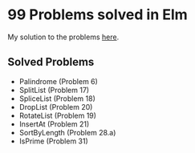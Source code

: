 # 99 Problems solved in Elm

My solution to the problems [here](https://johncrane.gitbooks.io/ninety-nine-elm-problems/).

## Solved Problems

- Palindrome (Problem 6)
- SplitList (Problem 17)
- SpliceList (Problem 18)
- DropList (Problem 20)
- RotateList (Problem 19)
- InsertAt (Problem 21)
- SortByLength (Problem 28.a)
- IsPrime (Problem 31)
